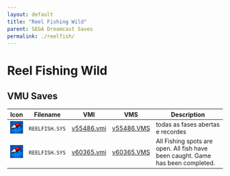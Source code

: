 ```yaml
---
layout: default
title: "Reel Fishing Wild"
parent: SEGA Dreamcast Saves
permalink: ./reelfish/
---
```

# Reel Fishing Wild

## VMU Saves

| Icon | Filename | VMI | VMS | Description |
|------|----------|-----|-----|-------------|
| ![Reel Fishing Wild](../icons/REELFISH.SYS.GIF) | `REELFISH.SYS` | [v55486.vmi](v55486.vmi) | [v55486.VMS](v55486.VMS) | todas as fases abertas e recordes  |
| ![Reel Fishing Wild](../icons/REELFISH.SYS.GIF) | `REELFISH.SYS` | [v60365.vmi](v60365.vmi) | [v60365.VMS](v60365.VMS) | All Fishing spots are open. All fish have been caught. Game has been completed.  |
